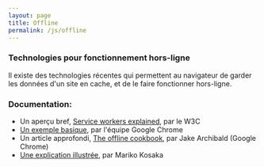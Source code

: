 ```yaml
---
layout: page
title: Offline
permalink: /js/offline
---
```


<h3>Technologies pour fonctionnement hors-ligne</h3>

Il existe des technologies récentes qui permettent au navigateur de garder les données d'un site en cache, et de le faire fonctionner hors-ligne.

<h3>Documentation:</h3>

* Un aperçu bref, [Service workers explained](https://github.com/w3c/ServiceWorker/blob/master/explainer.md), par le W3C
* [Un exemple basique](https://googlechrome.github.io/samples/service-worker/basic/index.html), par l'équipe Google Chrome
* Un article approfondi, [The offline cookbook](https://jakearchibald.com/2014/offline-cookbook/), par Jake Archibald (Google Chrome)
* [Une explication illustrée](http://kosamari.com/notes/Service-Worker-what-are-you), par Mariko Kosaka